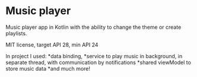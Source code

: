 # Music player
Music player app in Kotlin with the ability to change the theme or create playlists.

MIT license, target API 28, min API 24

In project I used:
*data binding, 
*service to play music in background, in separate thread, with communication by notifications
*shared viewModel to store music data
*and much more!
